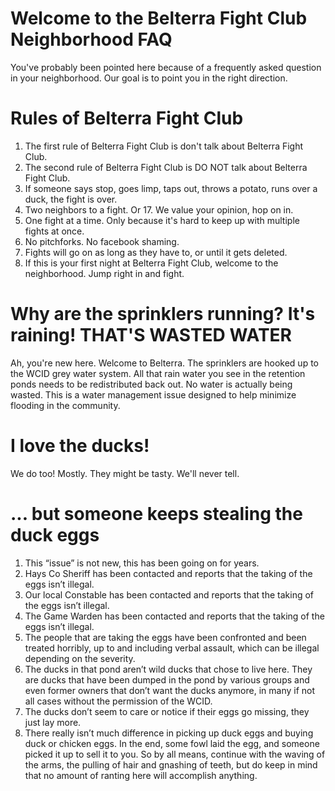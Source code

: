# Welcome to the Belterra Fight Club Neighborhood FAQ
You've probably been pointed here because of a frequently asked question in your neighborhood. Our goal is to point you in the right direction.

# Rules of Belterra Fight Club 

1. The first rule of Belterra Fight Club is don't talk about Belterra Fight Club.
2. The second rule of Belterra Fight Club is DO NOT talk about Belterra Fight Club.
3. If someone says stop, goes limp, taps out, throws a potato, runs over a duck, the fight is over.
4. Two neighbors to a fight. Or 17. We value your opinion, hop on in.
5. One fight at a time. Only because it's hard to keep up with multiple fights at once.
6. No pitchforks. No facebook shaming.
7. Fights will go on as long as they have to, or until it gets deleted.
8. If this is your first night at Belterra Fight Club, welcome to the neighborhood. Jump right in and fight.

# Why are the sprinklers running? It's raining! THAT'S WASTED WATER

Ah, you're new here. Welcome to Belterra. The sprinklers are hooked up to the WCID grey water system. All that rain water you see in the retention ponds needs to be redistributed back out. No water is actually being wasted. This is a water management issue designed to help minimize flooding in the community.

# I love the ducks! 

We do too! Mostly. They might be tasty. We'll never tell.

# ... but someone keeps stealing the duck eggs

1. This “issue” is not new, this has been going on for years.
2. Hays Co Sheriff has been contacted and reports that the taking of the eggs isn’t illegal.
3. Our local Constable has been contacted and reports that the taking of the eggs isn’t illegal.
4. The Game Warden has been contacted and reports that the taking of the eggs isn’t illegal.
5. The people that are taking the eggs have been confronted and been treated horribly, up to and including verbal assault, which can be illegal depending on the severity.
6. The ducks in that pond aren’t wild ducks that chose to live here. They are ducks that have been dumped in the pond by various groups and even former owners that don’t want the ducks anymore, in many if not all cases without the permission of the WCID.
7. The ducks don’t seem to care or notice if their eggs go missing, they just lay more.
8. There really isn’t much difference in picking up duck eggs and buying duck or chicken eggs. In the end, some fowl laid the egg, and someone picked it up to sell it to you.
So by all means, continue with the waving of the arms, the pulling of hair and gnashing of teeth, but do keep in mind that no amount of ranting here will accomplish anything.
